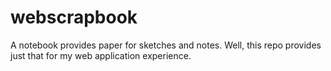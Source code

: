 # webscrapbook
A notebook provides paper for sketches and notes. Well, this repo provides just that for my web application experience.
